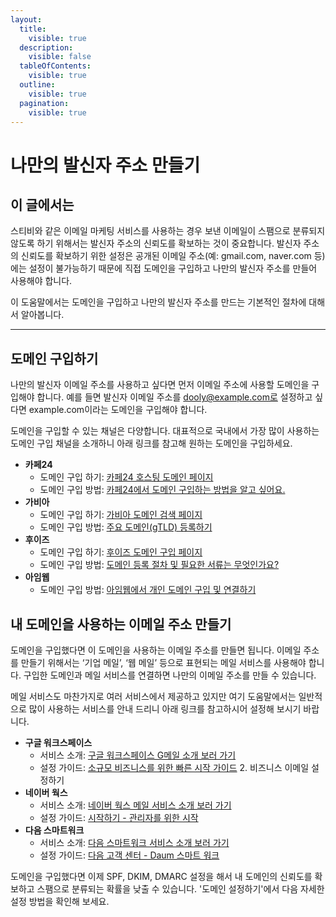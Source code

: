 ```yaml
---
layout:
  title:
    visible: true
  description:
    visible: false
  tableOfContents:
    visible: true
  outline:
    visible: true
  pagination:
    visible: true
---
```


# 나만의 발신자 주소 만들기

## 이 글에서는

스티비와 같은 이메일 마케팅 서비스를 사용하는 경우 보낸 이메일이 스팸으로 분류되지 않도록 하기 위해서는 발신자 주소의 신뢰도를 확보하는 것이 중요합니다. 발신자 주소의 신뢰도를 확보하기 위한 설정은 공개된 이메일 주소(예: gmail.com, naver.com 등)에는 설정이 불가능하기 때문에 직접 도메인을 구입하고 나만의 발신자 주소를 만들어 사용해야 합니다.&#x20;

이 도움말에서는 도메인을 구입하고 나만의 발신자 주소를 만드는 기본적인 절차에 대해서 알아봅니다.

***

## 도메인 구입하기 <a href="#h_01hkxpmg3kh5pq9haf9d329h0d" id="h_01hkxpmg3kh5pq9haf9d329h0d"></a>

나만의 발신자 이메일 주소를 사용하고 싶다면 먼저 이메일 주소에 사용할 도메인을 구입해야 합니다. 예를 들면 발신자 이메일 주소를 dooly@example.com로 설정하고 싶다면 example.com이라는 도메인을 구입해야 합니다.

도메인을 구입할 수 있는 채널은 다양합니다. 대표적으로 국내에서 가장 많이 사용하는 도메인 구입 채널을 소개하니 아래 링크를 참고해 원하는 도메인을 구입하세요.

* **카페24**
  * 도메인 구입 하기: [카페24 호스팅 도메인 페이지](https://hosting.cafe24.com/?controller=new\_domain\_search)
  * 도메인 구입 방법: [카페24에서 도메인 구입하는 방법을 알고 싶어요.](https://help.cafe24.com/cs/cs\_faq\_view.php?idx=3681\&page=1\&select\_os=\&mode=\&s\_value=\&categoryIdx=27\&faq\_list=27\&contentNum=32)
* **가비아**
  * 도메인 구입 하기: [가비아 도메인 검색 페이지](https://domain.gabia.com/)
  * 도메인 구입 방법: [주요 도메인(gTLD) 등록하기](https://customer.gabia.com/manual/domain/273/7280)
* **후이즈**
  * 도메인 구입 하기: [후이즈 도메인 구입 페이지](https://domain.whois.co.kr/)
  * 도메인 구입 방법: [도메인 등록 절차 및 필요한 서류는 무엇인가요?](https://cs.whois.co.kr/faq/?p=list\&page=1\&keyfield=sub\_cont\&service=1\&category=1)
* **아임웹**
  * 도메인 구입 방법: [아임웹에서 개인 도메인 구입 및 연결하기](https://imweb.me/faq?mode=view\&category=29\&category2=34\&idx=71417)



## 내 도메인을 사용하는 이메일 주소 만들기 <a href="#h_01hkxpvvcn4vgavz7et7h4200n" id="h_01hkxpvvcn4vgavz7et7h4200n"></a>

도메인을 구입했다면 이 도메인을 사용하는 이메일 주소를 만들면 됩니다. 이메일 주소를 만들기 위해서는 ‘기업 메일’, ‘웹 메일’ 등으로 표현되는 메일 서비스를 사용해야 합니다. 구입한 도메인과 메일 서비스를 연결하면 나만의 이메일 주소를 만들 수 있습니다.

메일 서비스도 마찬가지로 여러 서비스에서 제공하고 있지만 여기 도움말에서는 일반적으로 많이 사용하는 서비스를 안내 드리니 아래 링크를 참고하시어 설정해 보시기 바랍니다.

* **구글 워크스페이스**
  * 서비스 소개: [구글 워크스페이스 G메일 소개 보러 가기](https://workspace.google.com/intl/ko/products/gmail)
  * 설정 가이드: [소규모 비즈니스를 위한 빠른 시작 가이드](https://support.google.com/a/answer/3035792?hl=ko) 2. 비즈니스 이메일 설정하기
* **네이버 웍스**
  * 서비스 소개: [네이버 웍스 메일 서비스 소개 보러 가기](https://naver.worksmobile.com/feature/mail)
  * 설정 가이드: [시작하기 - 관리자를 위한 시작](https://guide.worksmobile.com/kr/start/registration)
* **다음 스마트워크**
  * 서비스 소개: [다음 스마트워크 서비스 소개 보러 가기](https://mail.daum.net/smartwork)
  * 설정 가이드: [다음 고객 센터 - Daum 스마트 워크](https://cs.daum.net/faq/43/13114.html?page=1)

도메인을 구입했다면 이제 SPF, DKIM, DMARC 설정을 해서 내 도메인의 신뢰도를 확보하고 스팸으로 분류되는 확률을 낮출 수 있습니다. '도메인 설정하기'에서 다음 자세한 설정 방법을 확인해 보세요.
